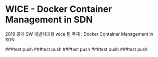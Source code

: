 # WICE - Docker Container Management in SDN

2019 공개 SW 개발자대회 wice 팀
주제 : Docker Container Management in SDN

###test push
###test push
###test push
###test push
###test push
